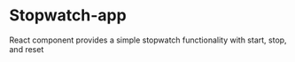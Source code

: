 # Stopwatch-app
React component provides a simple stopwatch functionality with start, stop, and reset 
